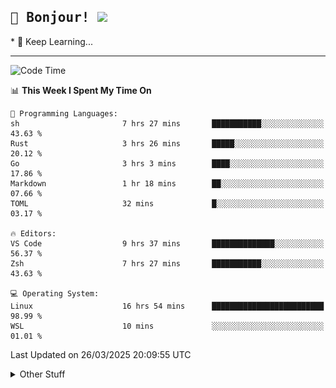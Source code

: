 
<h2>
    <samp>🎉 Bonjour!  <img src="https://media.giphy.com/media/mGcNjsfWAjY5AEZNw6/giphy.gif" width="50"></samp>
</h2>
* 🧐 Keep Learning...
<hr>

<!--START_SECTION:waka-->
![Code Time](http://img.shields.io/badge/Code%20Time-3%2C660%20hrs%2057%20mins-blue)

📊 **This Week I Spent My Time On** 

```text
💬 Programming Languages: 
sh                       7 hrs 27 mins       ███████████░░░░░░░░░░░░░░   43.63 % 
Rust                     3 hrs 26 mins       █████░░░░░░░░░░░░░░░░░░░░   20.12 % 
Go                       3 hrs 3 mins        ████░░░░░░░░░░░░░░░░░░░░░   17.86 % 
Markdown                 1 hr 18 mins        ██░░░░░░░░░░░░░░░░░░░░░░░   07.66 % 
TOML                     32 mins             █░░░░░░░░░░░░░░░░░░░░░░░░   03.17 % 

🔥 Editors: 
VS Code                  9 hrs 37 mins       ██████████████░░░░░░░░░░░   56.37 % 
Zsh                      7 hrs 27 mins       ███████████░░░░░░░░░░░░░░   43.63 % 

💻 Operating System: 
Linux                    16 hrs 54 mins      █████████████████████████   98.99 % 
WSL                      10 mins             ░░░░░░░░░░░░░░░░░░░░░░░░░   01.01 % 
```


 Last Updated on 26/03/2025 20:09:55 UTC
<!--END_SECTION:waka-->

<details >
    <summary>Other Stuff</summary>
<p align="center">
    <img src="https://api.githubtrends.io/user/svg/XmchxUp/langs?time_range=one_year&include_private=True&theme=classic" />
    <img src="https://api.githubtrends.io/user/svg/XmchxUp/repos?time_range=one_year&include_private=True&theme=classic" />
</p>

<table align="center">
  <tr>
    <td width="50%">
     <img width="100%" src="./github-metrics.svg">
    </td>
    <td width="50%">
     <img width="100%" src="./github-metrics/achievements.compact.svg" />
     <img width="100%" src="./github-metrics/wakatime.svg" />
     <img width="100%" src="./github-metrics/stars.svg" />
     <img width="100%" src="https://github-profile-trophy.vercel.app/?username=xmchxup" />
     <img height="110rem" src="https://github-readme-stats.vercel.app/api?username=xmchxup&hide_border=true&show_icons=true&include_all_commits=true&bg_color=0,EC6C6C,FFD479,FFFC79,73FA79&theme=graywhite&locale=en" />
     <img height="110rem" src="https://github-readme-stats.vercel.app/api/top-langs/?username=xmchxup&hide=css,scss,html&langs_count=8&hide_border=true&layout=compact&bg_color=0,73FA79,73FDFF,D783FF&theme=graywhite&locale=en" />
     <img width="100%" src="https://github-readme-streak-stats.herokuapp.com/?user=XmchxUp" />
    </td>
  </tr>
</table>

<!-- GitHub Activity Graph -->
<!--
<table align="center">
  <tr>
    <td colspan="2">
      <img width="100%" src="https://github-readme-activity-graph.vercel.app/graph?username=xmchxup&area=true&hide_border=true&theme=redical" />
    </td>
  </tr>
</table>

</details>
-->

<hr>


<p align="center">
    <i>You can learn anything!</i>
    <p align="center">
        <img src="https://visitor-badge.laobi.icu/badge?page_id=xmchxup" alt="visitor badge"/>       
    </p>
</p>

<!--
<picture>
  <source media="(prefers-color-scheme: dark)" srcset="https://raw.githubusercontent.com/XmchxUp/XmchxUp/output/github-snake-dark.svg" />
  <source media="(prefers-color-scheme: light)" srcset="https://raw.githubusercontent.com/XmchxUp/XmchxUp/output/github-snake.svg" />
  <img alt="github-snake" src="https://raw.githubusercontent.com/XmchxUp/XmchxUp/output/github-snake.svg" />
</picture>
-->
